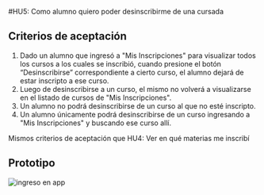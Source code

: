#HU5: Como alumno quiero poder desinscribirme de una cursada

## Criterios de aceptación
1. Dado un alumno que ingresó a "Mis Inscripciones" para visualizar todos los cursos a los cuales se inscribió, cuando presione el botón “Desinscribirse” correspondiente a cierto curso, el alumno dejará de estar inscripto a ese curso.
2. Luego de desinscribirse a un curso, el mismo no volverá a visualizarse en el listado de cursos de "Mis Inscripciones".
3. Un alumno no podrá desinscribirse de un curso al que no esté inscripto.
4. Un alumno únicamente podrá desinscribirse de un curso ingresando a "Mis Inscripciones" y buscando ese curso allí.

Mismos criterios de aceptación que HU4: Ver en qué materias me inscribí
	

## Prototipo

![ingreso en app](./prototipos/mis_inscripciones.png)
